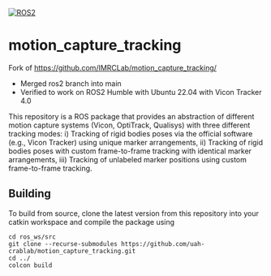 [![ROS2](https://github.com/IMRCLab/motion_capture_tracking/actions/workflows/ROS.yml/badge.svg?branch=ros2)](https://github.com/IMRCLab/motion_capture_tracking/actions/workflows/ROS.yml)

# motion_capture_tracking
Fork of https://github.com/IMRCLab/motion_capture_tracking/
* Merged ros2 branch into main
* Verified to work on ROS2 Humble with Ubuntu 22.04 with Vicon Tracker 4.0

This repository is a ROS package that provides an abstraction of different motion capture systems (Vicon, OptiTrack, Qualisys) with three different tracking modes: i) Tracking of rigid bodies poses via the official software (e.g., Vicon Tracker) using unique marker arrangements, ii) Tracking of rigid bodies poses with custom frame-to-frame tracking with identical marker arrangements, iii) Tracking of unlabeled marker positions using custom frame-to-frame tracking.

## Building

To build from source, clone the latest version from this repository into your catkin workspace and compile the package using

```
cd ros_ws/src
git clone --recurse-submodules https://github.com/uah-crablab/motion_capture_tracking.git
cd ../
colcon build
```
